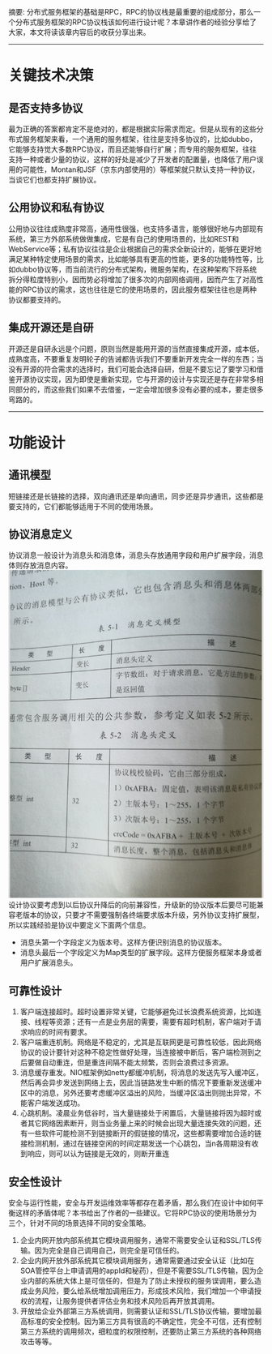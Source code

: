 摘要: 
分布式服务框架的基础是RPC，RPC的协议栈是最重要的组成部分，那么一个分布式服务框架的RPC协议栈该如何进行设计呢？本章讲作者的经验分享给了大家，本文将读该章内容后的收获分享出来。

---
# 关键技术决策
## 是否支持多协议
最为正确的答案都肯定不是绝对的，都是根据实际需求而定。但是从现有的这些分布式服务框架来看，一个通用的服务框架，往往是支持多协议的，比如dubbo，它能够支持觉大多数RPC协议，而且还能够自行扩展；而专用的服务框架，往往支持一种或者少量的协议，这样的好处是减少了开发者的配置量，也降低了用户误用的可能性，Montan和JSF（京东内部使用的）等框架就只默认支持一种协议，当谈它们也都支持扩展协议。
## 公用协议和私有协议
公用协议往往成熟度非常高，通用性很强，也支持多语言，能够很好地与内部现有系统，第三方外部系统做做集成，它是有自己的使用场景的，比如REST和WebService等；私有协议往往是企业根据自己的需求全新设计的，能够在更好地满足某种特定使用场景的需求，比如能够具有更高的性能，更多的功能特性等，比如dubbo协议等，而当前流行的分布式架构，微服务架构，在这种架构下将系统拆分得粒度特别小，因而势必将增加了很多次的内部网络调用，因而产生了对高性能的RPC协议的需求，这也往往是它的使用场景的，因此服务框架往往也是两种协议都要支持的。
## 集成开源还是自研
开源还是自研永远是个问题，原则当然是能用开源的当然直接集成开源，成本低，成熟度高，不要重复发明轮子的告诫都告诉我们不要重新开发完全一样的东西；当没有开源的符合需求的选择时，我们可能会选择自研，但是不要忘记了要学习和借鉴开源协议实现，因为即使是重新实现，它与开源的设计与实现还是存在非常多相同部分的，而这些我们如果不去借鉴，一定会增加很多没有必要的成本，要走很多弯路的。

---
# 功能设计
## 通讯模型
短链接还是长链接的选择，双向通讯还是单向通讯，同步还是异步通讯，这些都是要支持的，它们都能够适用于不同的使用场景。
## 协议消息定义
协议消息一般设计为消息头和消息体，消息头存放通用字段和用户扩展字段，消息体则存放消息内容。
![](/dubbo-source-learn/dubbo-source-notes/src/main/resources/img/10_协议消息定义.jpg)
设计协议要考虑到以后协议升降后的向前兼容性，升级新的协议版本后要尽可能兼容老版本的协议，只要才不需要强制各终端要求版本升级，另外协议支持扩展型，所以实践经验是协议中要定义下面两个信息。

+ 消息头第一个字段定义为版本号。这样方便识别消息的协议版本。
+ 消息头最后一个字段定义为Map类型的扩展字段。这样方便服务框架本身或者用户扩展消息头。
## 可靠性设计
1. 客户端连接超时。超时设置非常关键，它能够避免过长浪费系统资源，比如连接、线程等资源；还有一点是业务层的需要，需要有超时机制，客户端对于请求响应的时间有要求。
2. 客户端重连机制。网络是不稳定的，尤其是互联网更是可靠性较低，因此网络协议的设计要针对这种不稳定性做好处理，当连接被中断后，客户端检测到之后要做自动重连，但是重连间隔不能太频繁，否则会浪费过多资源。
3. 消息缓存重发。NIO框架例如netty都缓冲机制，将消息的发送先写入缓冲区，然后再会异步发送到网络上去，因此当链路发生中断的情况下要重新发送缓冲区中的消息，另外还要考虑缓冲区溢出的风险，当缓冲区溢出则抛出异常，不能客户端发送成功。
4. 心跳机制。凌晨业务低谷时，当大量链接处于闲置后，大量链接将因为超时或者其它网络因素断开，则当业务量上来的时候会出现大量连接失效的问题，还有一些软件可能检测不到链接断开的假链接的情况，这些都需要增加合适的链接检测机制，通过在链接空闲的时间定期发送一个心跳包，当n各周期没有收到响应，则可以认为链接是无效的，则断开重连
## 安全性设计
安全与运行性能，安全与开发运维效率等都存在着矛盾，那么我们在设计中如何平衡这样的矛盾体呢？本书给出了作者的一些建议。它将RPC协议的使用场景分为三个，针对不同的场景选择不同的安全策略。
1. 企业内网开放内部系统其它模块调用服务，通常不需要安全认证和SSL/TLS传输。因为完全是自己调用自己，则完全是可信任的。
2. 企业内网开放外部系统其它模块调用服务，通常需要通过安全认证（比如在SOA管控平台上申请调用的appId和秘药），但是不需要SSL/TLS传输，因为企业内部的系统大体上是可信任的，但是为了防止未授权的服务误调用，要么造成业务风险，要么给系统增加调用压力，形成技术风险，我们增加一个申请授权的流程，让服务提供者评估业务和技术风险后再开放其调用。
3. 开放给企业外部第三方系统调用，则需要认证和SSL/TLS协议传输，要增加最高标准的安全控制。因为第三方具有很高的不确定性，完全不可信，还有控制第三方系统的调用频次，细粒度的权限控制，还要防止第三方系统的各种网络攻击等等。